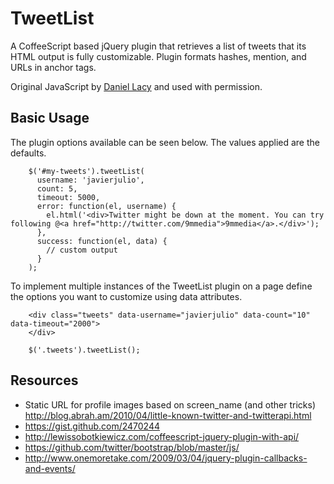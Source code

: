 # TweetList

A CoffeeScript based jQuery plugin that retrieves a list of tweets 
that its HTML output is fully customizable. Plugin formats hashes, 
mention, and URLs in anchor tags.

Original JavaScript by [Daniel Lacy](http://daniellacy.com/) and used with permission.

## Basic Usage

The plugin options available can be seen below. The values applied 
are the defaults.

        $('#my-tweets').tweetList(
          username: 'javierjulio',
          count: 5,
          timeout: 5000,
          error: function(el, username) {
            el.html('<div>Twitter might be down at the moment. You can try following @<a href="http://twitter.com/9mmedia">9mmedia</a>.</div>');
          },
          success: function(el, data) {
            // custom output
          }
        );

To implement multiple instances of the TweetList plugin on a page 
define the options you want to customize using data attributes.

        <div class="tweets" data-username="javierjulio" data-count="10" data-timeout="2000">
        </div>
        
        $('.tweets').tweetList();


## Resources

* Static URL for profile images based on screen_name (and other tricks) http://blog.abrah.am/2010/04/little-known-twitter-and-twitterapi.html
* https://gist.github.com/2470244
* http://lewissobotkiewicz.com/coffeescript-jquery-plugin-with-api/
* https://github.com/twitter/bootstrap/blob/master/js/
* http://www.onemoretake.com/2009/03/04/jquery-plugin-callbacks-and-events/
